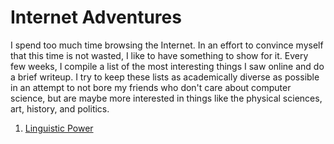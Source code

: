 
# Internet Adventures

I spend too much time browsing the Internet. In an effort to convince myself that this time is not wasted, I like to have something to show for it. Every few weeks, I compile a list of the most interesting things I saw online and do a brief writeup. I try to keep these lists as academically diverse as possible in an attempt to not bore my friends who don't care about computer science, but are maybe more interested in things like the physical sciences, art, history, and politics.


1. [Linguistic Power](internet-adventures/linguistic-power.html)

